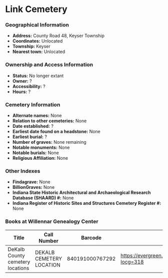 # Link Cemetery

### Geographical Information
- **Address:** County Road 48, Keyser Township
- **Coordinates:** Unlocated
- **Township:** Keyser
- **Nearest town:** Unlocated

### Ownership and Access Information
- **Status:** No longer extant
- **Owner:** ?
- **Accessibility:** ?
- **Hours:** ?

### Cemetery Information
- **Alternate names:** None
- **Relation to other cemeteries:** None
- **Date established:** ?
- **Earliest date found on a headstone:** None
- **Earliest burial:** ?
- **Number of graves:** None remaining
- **Notable monuments:** None
- **Notable burials:** None
- **Religious Affiliation:** None

### Other Indexes
- **Findagrave:** None
- **BillionGraves:** None
- **Indiana State Historic Architectural and Archaeological Research Database (SHAARD)  #:** None
- **Indiana Register of Historic Sites and Structures Cemetery Register #:** None

### Books at Willennar Genealogy Center
| Title | Call Number | Barcode | Evergreen Record |
| ------------ | ------------ | ------------ | ------------ |
| DeKalb County cemetery locations | DEKALB CEMETERY LOCATION | 840191000767292 | https://evergreen.lib.in.us/eg/opac/record/20670319?locg=318 |
